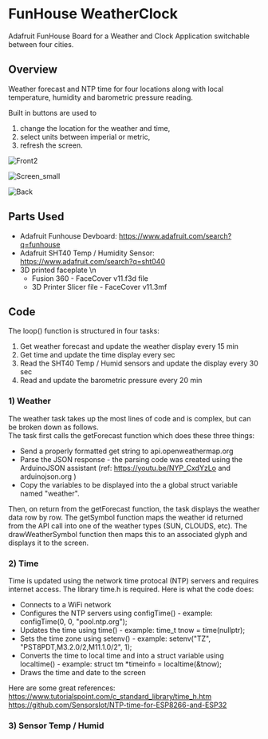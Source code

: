 # FunHouse WeatherClock
Adafruit FunHouse Board for a Weather and Clock Application switchable between four cities.

## Overview
Weather forecast and NTP time for four locations along with local temperature, humidity and barometric pressure reading.

Built in buttons are used to 
1) change the location for the weather and time, 
2) select units between imperial or metric,
3) refresh the screen. 

![Front2](https://user-images.githubusercontent.com/31633408/174464779-ee85dcc4-2e8f-41f0-8518-15dc01a1880d.JPG)

![Screen_small](https://user-images.githubusercontent.com/31633408/174464920-fc87abf3-fdfa-4342-92e4-6fc905d1d3a2.JPG)

![Back](https://user-images.githubusercontent.com/31633408/174464943-9e43162b-49e0-4f00-92d4-61fe47b8f2e5.JPG)

## Parts Used
*  Adafruit Funhouse Devboard:  https://www.adafruit.com/search?q=funhouse
*  Adafruit SHT40 Temp / Humidity Sensor:  https://www.adafruit.com/search?q=sht040
*  3D printed faceplate \n
   -  Fusion 360 - FaceCover v11.f3d file
   -  3D Printer Slicer file - FaceCover v11.3mf 
  
## Code
The loop() function is structured in four tasks:
1)  Get weather forecast and update the weather display every 15 min
2)  Get time and update the time display every sec
3)  Read the SHT40 Temp / Humid sensors and update the display every 30 sec
4)  Read and update the barometric pressure every 20 min

### 1)  Weather  
The weather task takes up the most lines of code and is complex, but can be broken down as follows.  
The task first calls the getForecast function which does these three things:
*  Send a properly formatted get string to api.openweathermap.org
*  Parse the JSON response - the parsing code was created using the ArduinoJSON assistant (ref:  https://youtu.be/NYP_CxdYzLo and arduinojson.org )
*  Copy the variables to be displayed into the a global struct variable named "weather".

Then, on return from the getForecast function, the task displays the weather data row by row.  The getSymbol function maps the weather id returned from the API call into one of the weather types (SUN, CLOUDS, etc).  The drawWeatherSymbol function then maps this to an associated glyph and displays it to the screen.

### 2)  Time  
Time is updated using the network time protocal (NTP) servers and requires internet access.  The library time.h is required.  Here is what the code does:
*  Connects to a WiFi network
*  Configures the NTP servers using configTime() - example: configTime(0, 0, "pool.ntp.org"); 
*  Updates the time using time() - example: time_t tnow = time(nullptr);
*  Sets the time zone using setenv() - example:  setenv("TZ", "PST8PDT,M3.2.0/2,M11.1.0/2", 1);
*  Converts the time to local time and into a struct variable using localtime() - example:  struct tm *timeinfo = localtime(&tnow);
*  Draws the time and date to the screen

Here are some great references:  
https://www.tutorialspoint.com/c_standard_library/time_h.htm  
https://github.com/SensorsIot/NTP-time-for-ESP8266-and-ESP32

### 3)  Sensor Temp / Humid  


